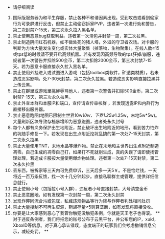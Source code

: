 * 请仔细阅读
1. 国际版服务器为和平生存服，禁止各种不和谐因素出现。受到攻击或看到偷家行为可录屏进行反击，但禁止主动偷窃拆家PVP。违者第一次进行劝和警告，第二次封禁7-15天，第三次永久拉入黑名单。
2. 禁止使用恶意bug获取利益。违者第一次清包并封禁一周，第二次拉黑。
3. 禁止制造阴间红石机器，如不做处死的猪人塔，外溢的守卫者农场。对卡服的判断为方块大量发生变化或实体大量聚集（掉落物，生物聚集）。在线人数≥15或tps低的时候请不要开启高频机器。若有发现因高频导致的tps狂掉/崩服，违规者第一次警告并扣除500金币，第二次扣除2000金币，第三次封禁7-15天。若为恶意卡服直接永久拉入黑名单。
4. 禁止使用外挂进入或试图进入游戏（包括toolbox类软件，矿透类材质），若未造成恶劣影响，处7-30天封禁，第二次永久拉黑。若造成恶劣影响直接拉黑并上传云黑。
5. 禁止在群里或游戏里挑衅辱骂他人，违者第一次警告并扣除500金币，第二次封禁7-15天，第三次永久拉黑。
6. 禁止外宣本群和本服IP和端口，宣传请宣传审核群 ，若发现透露IP和内群行为直接移出服务器。
7. 禁止恶意跑图(地图已限制主世界10w*10w，下界1.25w*1.25w，末地5w*5w)。大量刷新区块导致存档暴增即为恶意跑图，违者处永久封号
8. 每个人都有义务保护出生地附近，禁止破坏出生地附近的地形，看到苦力怕炸的坑随手修复一下。若发现在出生点附近挖坑乱搞的第一次处7-15天封禁，第二次永久拉黑
9. 禁止大量使用TNT，末地水晶等爆炸物。禁止在末地和主世界出生点附近制造凋零。自己生成的凋零自己打，如果打不死就别生成，真的失误了请即使找管理处理，若造成卡服按大量使用爆炸物处理。违者第一次处7-15天封禁，第二次永久拉黑
10. 丢东西，被拆家等三天内可免费申诉，三天后多一天5￥。不是恰烂钱，一天将近一百万条反馈，找一次十几分钟起步。直接私聊群主或管理，提供详细信息就行。 
11. 禁止使用小号（包括拉小号入群），违反者小号直接封禁，大号清空金币
12. 禁止恶意圈地，如有发现第一次封禁一周，第二次永久封禁 
13. 发现作弊同流合污或包庇，私藏违规物品等行为降与作弊者判处相同处罚 
14. 禁止大量搜刮不可再生资源，鞘翅存量≥5则算垄断，如有发现将直接没收。
15. 你要是让大家感到恶心了我管你触犯没触犯条例，你就是天王老子也得滚。
**对于违反条例者，我们将把您的账号公布于云黑平台，并公布您的IP，xuid，XboxID等信息。对于真心承认错误，态度端正的玩家我们会考虑撤销信息公示，减轻处罚。
**
